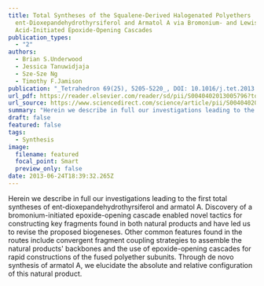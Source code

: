 ```yaml
---
title: Total Syntheses of the Squalene-Derived Halogenated Polyethers
  ent-Dioxepandehydrothyrsiferol and Armatol A via Bromonium- and Lewis
  Acid-Initiated Epoxide-Opening Cascades
publication_types:
  - "2"
authors:
  - Brian S.Underwood
  - Jessica Tanuwidjaja
  - Sze-Sze Ng
  - Timothy F.Jamison
publication: "_Tetrahedron 69(25), 5205-5220_, DOI: 10.1016/j.tet.2013.04.041"
url_pdf: https://reader.elsevier.com/reader/sd/pii/S0040402013005796?token=4049B1BD2AE517F5F127EA1A39374FBEC230E95CC66C83A5178DD3233168F84E7347A546BFE7A71FD1F3CB89288990D4&originRegion=us-east-1&originCreation=20220818153800
url_source: https://www.sciencedirect.com/science/article/pii/S0040402013005796#!
summary: "Herein we describe in full our investigations leading to the first total syntheses of ent-dioxepandehydrothyrsiferol and armatol A. Discovery of a bromonium-initiated epoxide-opening cascade enabled novel tactics for constructing key fragments found in both natural products and have led us to revise the proposed biogeneses. Other common features found in the routes include convergent fragment coupling strategies to assemble the natural products' backbones and the use of epoxide-opening cascades for rapid constructions of the fused polyether subunits. Through de novo synthesis of armatol A, we elucidate the absolute and relative configuration of this natural product."
draft: false
featured: false
tags:
  - Synthesis
image:
  filename: featured
  focal_point: Smart
  preview_only: false
date: 2013-06-24T18:39:32.265Z
---
```

  Herein we describe in full our investigations leading to the first total syntheses of ent-dioxepandehydrothyrsiferol and armatol A. Discovery of a bromonium-initiated epoxide-opening cascade enabled novel tactics for constructing key fragments found in both natural products and have led us to revise the proposed biogeneses. Other common features found in the routes include convergent fragment coupling strategies to assemble the natural products' backbones and the use of epoxide-opening cascades for rapid constructions of the fused polyether subunits. Through de novo synthesis of armatol A, we elucidate the absolute and relative configuration of this natural product.
